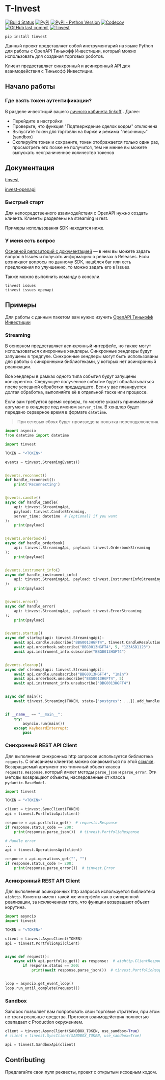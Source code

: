 # T-Invest

[![Build Status](https://api.travis-ci.com/daxartio/tinvest.svg?branch=master)](https://travis-ci.com/daxartio/tinvest)
[![PyPI](https://img.shields.io/pypi/v/tinvest)](https://pypi.org/project/tinvest/)
[![PyPI - Python Version](https://img.shields.io/pypi/pyversions/tinvest)](https://www.python.org/downloads/)
[![Codecov](https://img.shields.io/codecov/c/github/daxartio/tinvest)](https://travis-ci.com/daxartio/tinvest)
[![GitHub last commit](https://img.shields.io/github/last-commit/daxartio/tinvest)](https://github.com/daxartio/tinvest)
[![Tinvest](https://img.shields.io/github/stars/daxartio/tinvest?style=social)](https://github.com/daxartio/tinvest)

```
pip install tinvest
```

Данный проект представляет собой инструментарий на языке Python для работы с OpenAPI Тинькофф Инвестиции, который можно использовать для создания торговых роботов.

Клиент предоставляет синхронный и асинхронный API для взаимодействия с Тинькофф Инвестиции.

## Начало работы

### Где взять токен аутентификации?

В разделе инвестиций вашего [личного кабинета tinkoff](https://www.tinkoff.ru/invest/) . Далее:

* Перейдите в настройки
* Проверьте, что функция "Подтверждение сделок кодом" отключена
* Выпустите токен для торговли на бирже и режима "песочницы" (sandbox)
* Скопируйте токен и сохраните, токен отображается только один раз, просмотреть его позже не получится, тем не менее вы можете выпускать неограниченное количество токенов

## Документация

[tinvest](https://daxartio.github.io/tinvest/)

[invest-openapi](https://tinkoffcreditsystems.github.io/invest-openapi/)

### Быстрый старт

Для непосредственного взаимодействия с OpenAPI нужно создать клиента. Клиенты разделены на streaming и rest.

Примеры использования SDK находятся ниже.

### У меня есть вопрос

[Основной репозиторий с документацией](https://github.com/TinkoffCreditSystems/invest-openapi/) — в нем вы можете задать вопрос в Issues и получать информацию о релизах в Releases.
Если возникают вопросы по данному SDK, нашёлся баг или есть предложения по улучшению, то можно задать его в Issues.

Также можно выполнить команду в консоли.

```
tinvest issues
tinvest issues openapi
```

## Примеры

Для работы с данным пакетом вам нужно изучить [OpenAPI Тинькофф Инвестиции](https://tinkoffcreditsystems.github.io/invest-openapi/swagger-ui/)

### Streaming

В основном предоставляет асинхронный интерфейс,
но также могут использоваться синхронные хендлеры.
Синхронные хендлеры будут запущены в тредпуле.
Синхронные хендлеры могут быть использованы для работы с синхронными библиотеками,
у которых нет асинхронный реализации.

Все хендлеры в рамках одного типа события будут запущены конкурентно.
Следующее полученное событие будет обрабатываться после успешной обработки предыдущего.
Если у вас планируется долгая обработка, выполняйте её в отдельной таске или процессе.

Если вам требуется время сервера, то можете указать принимаемый аргумент в хендлере под именем `server_time`.
В хендлер будет передано серверное время в формате `datetime`.

> При сетевых сбоях будет произведена попытка переподключения.

```python
import asyncio
from datetime import datetime

import tinvest

TOKEN = "<TOKEN>"

events = tinvest.StreamingEvents()


@events.reconnect()
def handle_reconnect():
    print('Reconnecting')


@events.candle()
async def handle_candle(
    api: tinvest.StreamingApi,
    payload: tinvest.CandleStreaming,
    server_time: datetime  # [optional] if you want
):
    print(payload)


@events.orderbook()
async def handle_orderbook(
    api: tinvest.StreamingApi, payload: tinvest.OrderbookStreaming
):
    print(payload)


@events.instrument_info()
async def handle_instrument_info(
    api: tinvest.StreamingApi, payload: tinvest.InstrumentInfoStreaming
):
    print(payload)


@events.error()
async def handle_error(
    api: tinvest.StreamingApi, payload: tinvest.ErrorStreaming
):
    print(payload)


@events.startup()
async def startup(api: tinvest.StreamingApi):
    await api.candle.subscribe("BBG0013HGFT4", tinvest.CandleResolution.min1)
    await api.orderbook.subscribe("BBG0013HGFT4", 5, "123ASD1123")
    await api.instrument_info.subscribe("BBG0013HGFT4")


@events.cleanup()
async def cleanup(api: tinvest.StreamingApi):
    await api.candle.unsubscribe("BBG0013HGFT4", "1min")
    await api.orderbook.unsubscribe("BBG0013HGFT4", 5)
    await api.instrument_info.unsubscribe("BBG0013HGFT4")


async def main():
    await tinvest.Streaming(TOKEN, state={"postgres": ...}).add_handlers(events).run()


if __name__ == "__main__":
    try:
        asyncio.run(main())
    except KeyboardInterrupt:
        pass

```

### Синхронный REST API Client

Для выполнения синхронных http запросов используется библиотека `requests`.
С описанием клиентов можно ознакомиться по этой [ссылке](https://daxartio.github.io/tinvest/tinvest/apis/).
Возвращаемый аргумент это типичный объект класса `requests.Response`,
который имеет методы `parse_json` и `parse_error`.
Эти методы возвращают объекты, наследованные от класса `pydantic.BaseModel`.

```python
import tinvest

TOKEN = "<TOKEN>"

client = tinvest.SyncClient(TOKEN)
api = tinvest.PortfolioApi(client)

response = api.portfolio_get()  # requests.Response
if response.status_code == 200:
    print(response.parse_json())  # tinvest.PortfolioResponse
```

```python
# Handle error
...
api = tinvest.OperationsApi(client)

response = api.operations_get("", "")
if response.status_code != 200:
    print(response.parse_error())  # tinvest.Error
```

### Асинхронный REST API Client

Для выполнения асинхронных http запросов используется библиотека `aiohttp`.
Клиенты имеют такой же интерфейс как в синхронной реализации, за исключением того,
что функции возвращают объект корутина.

```python
import asyncio
import tinvest

TOKEN = "<TOKEN>"

client = tinvest.AsyncClient(TOKEN)
api = tinvest.PortfolioApi(client)


async def request():
    async with api.portfolio_get() as response:  # aiohttp.ClientResponse
        if response.status == 200:
            print(await response.parse_json())  # tinvest.PortfolioResponse


loop = asyncio.get_event_loop()
loop.run_until_complete(request())
```

### Sandbox

Sandbox позволяет вам попробовать свои торговые стратегии, при этом не тратя реальные средства. Протокол взаимодействия полностью совпадает с Production окружением.

```python
client = tinvest.AsyncClient(SANDBOX_TOKEN, use_sandbox=True)
# client = tinvest.SyncClient(SANDBOX_TOKEN, use_sandbox=True)

api = tinvest.SandboxApi(client)
```

## Contributing

Предлагайте свои пулл реквесты, проект с открытым исходным кодом.
